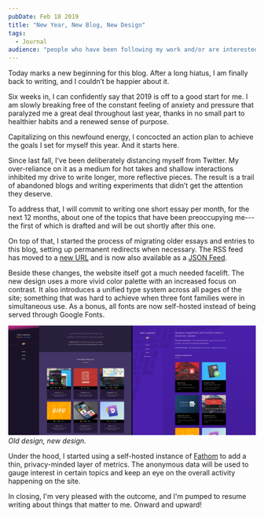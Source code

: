 ```yaml
---
pubDate: Feb 18 2019
title: "New Year, New Blog, New Design"
tags:
  - Journal
audience: "people who have been following my work and/or are interested in independent blogging"
---
```


Today marks a new beginning for this blog. After a long hiatus, I am finally
back to writing, and I couldn’t be happier about it.

Six weeks in, I can confidently say that 2019 is off to a good start for me. I
am slowly breaking free of the constant feeling of anxiety and pressure that
paralyzed me a great deal throughout last year, thanks in no small part to
healthier habits and a renewed sense of purpose.

Capitalizing on this newfound energy, I concocted an action plan to achieve the
goals I set for myself this year. And it starts here.

Since last fall, I’ve been deliberately distancing myself from Twitter. My
over-reliance on it as a medium for hot takes and shallow interactions inhibited
my drive to write longer, more reflective pieces. The result is a trail of
abandoned blogs and writing experiments that didn’t get the attention they
deserve.

To address that, I will commit to writing one short essay per month, for the
next 12 months, about one of the topics that have been preoccupying me---the
first of which is drafted and will be out shortly after this one.

On top of that, I started the process of migrating older essays and entries to
this blog, setting up permanent redirects when necessary. The RSS feed has moved
to a [new URL](/feed.xml) and is now also available as a [JSON Feed](/feed.json).

Beside these changes, the website itself got a much needed facelift. The new
design uses a more vivid color palette with an increased focus on contrast. It
also introduces a unified type system across all pages of the site; something
that was hard to achieve when three font families were in simultaneous use. As a
bonus, all fonts are now self-hosted instead of being served through Google
Fonts.

![Old vs. New Design](./old-new-design.jpg) _Old design, new design._

Under the hood, I started using a self-hosted instance of [Fathom](https://usefathom.com/) to add a
thin, privacy-minded layer of metrics. The anonymous data will be used to gauge
interest in certain topics and keep an eye on the overall activity happening on
the site.

In closing, I'm very pleased with the outcome, and I'm pumped to resume writing
about things that matter to me. Onward and upward!
